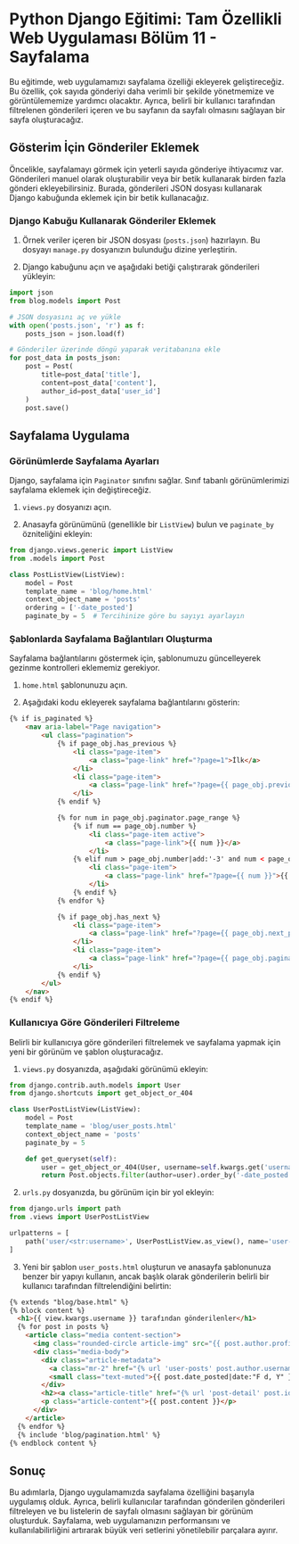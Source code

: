 # Python Django Eğitimi: Tam Özellikli Web Uygulaması Bölüm 11 - Sayfalama

Bu eğitimde, web uygulamamızı sayfalama özelliği ekleyerek geliştireceğiz. Bu özellik, çok sayıda gönderiyi daha verimli bir şekilde yönetmemize ve görüntülememize yardımcı olacaktır. Ayrıca, belirli bir kullanıcı tarafından filtrelenen gönderileri içeren ve bu sayfanın da sayfalı olmasını sağlayan bir sayfa oluşturacağız.

## Gösterim İçin Gönderiler Eklemek

Öncelikle, sayfalamayı görmek için yeterli sayıda gönderiye ihtiyacımız var. Gönderileri manuel olarak oluşturabilir veya bir betik kullanarak birden fazla gönderi ekleyebilirsiniz. Burada, gönderileri JSON dosyası kullanarak Django kabuğunda eklemek için bir betik kullanacağız.

### Django Kabuğu Kullanarak Gönderiler Eklemek

1. Örnek veriler içeren bir JSON dosyası (`posts.json`) hazırlayın. Bu dosyayı `manage.py` dosyanızın bulunduğu dizine yerleştirin.

2. Django kabuğunu açın ve aşağıdaki betiği çalıştırarak gönderileri yükleyin:

```python
import json
from blog.models import Post

# JSON dosyasını aç ve yükle
with open('posts.json', 'r') as f:
    posts_json = json.load(f)

# Gönderiler üzerinde döngü yaparak veritabanına ekle
for post_data in posts_json:
    post = Post(
        title=post_data['title'],
        content=post_data['content'],
        author_id=post_data['user_id']
    )
    post.save()
```

## Sayfalama Uygulama

### Görünümlerde Sayfalama Ayarları

Django, sayfalama için `Paginator` sınıfını sağlar. Sınıf tabanlı görünümlerimizi sayfalama eklemek için değiştireceğiz.

1. `views.py` dosyanızı açın.

2. Anasayfa görünümünü (genellikle bir `ListView`) bulun ve `paginate_by` özniteliğini ekleyin:

```python
from django.views.generic import ListView
from .models import Post

class PostListView(ListView):
    model = Post
    template_name = 'blog/home.html'
    context_object_name = 'posts'
    ordering = ['-date_posted']
    paginate_by = 5  # Tercihinize göre bu sayıyı ayarlayın
```

### Şablonlarda Sayfalama Bağlantıları Oluşturma

Sayfalama bağlantılarını göstermek için, şablonumuzu güncelleyerek gezinme kontrolleri eklememiz gerekiyor.

1. `home.html` şablonunuzu açın.

2. Aşağıdaki kodu ekleyerek sayfalama bağlantılarını gösterin:

```html
{% if is_paginated %}
    <nav aria-label="Page navigation">
        <ul class="pagination">
            {% if page_obj.has_previous %}
                <li class="page-item">
                    <a class="page-link" href="?page=1">İlk</a>
                </li>
                <li class="page-item">
                    <a class="page-link" href="?page={{ page_obj.previous_page_number }}">Önceki</a>
                </li>
            {% endif %}

            {% for num in page_obj.paginator.page_range %}
                {% if num == page_obj.number %}
                    <li class="page-item active">
                        <a class="page-link">{{ num }}</a>
                    </li>
                {% elif num > page_obj.number|add:'-3' and num < page_obj.number|add:'3' %}
                    <li class="page-item">
                        <a class="page-link" href="?page={{ num }}">{{ num }}</a>
                    </li>
                {% endif %}
            {% endfor %}

            {% if page_obj.has_next %}
                <li class="page-item">
                    <a class="page-link" href="?page={{ page_obj.next_page_number }}">Sonraki</a>
                </li>
                <li class="page-item">
                    <a class="page-link" href="?page={{ page_obj.paginator.num_pages }}">Son</a>
                </li>
            {% endif %}
        </ul>
    </nav>
{% endif %}
```

### Kullanıcıya Göre Gönderileri Filtreleme

Belirli bir kullanıcıya göre gönderileri filtrelemek ve sayfalama yapmak için yeni bir görünüm ve şablon oluşturacağız.

1. `views.py` dosyanızda, aşağıdaki görünümü ekleyin:

```python
from django.contrib.auth.models import User
from django.shortcuts import get_object_or_404

class UserPostListView(ListView):
    model = Post
    template_name = 'blog/user_posts.html'
    context_object_name = 'posts'
    paginate_by = 5

    def get_queryset(self):
        user = get_object_or_404(User, username=self.kwargs.get('username'))
        return Post.objects.filter(author=user).order_by('-date_posted')
```

2. `urls.py` dosyanızda, bu görünüm için bir yol ekleyin:

```python
from django.urls import path
from .views import UserPostListView

urlpatterns = [
    path('user/<str:username>', UserPostListView.as_view(), name='user-posts'),
]
```

3. Yeni bir şablon `user_posts.html` oluşturun ve anasayfa şablonunuza benzer bir yapıyı kullanın, ancak başlık olarak gönderilerin belirli bir kullanıcı tarafından filtrelendiğini belirtin:

```html
{% extends "blog/base.html" %}
{% block content %}
  <h1>{{ view.kwargs.username }} tarafından gönderilenler</h1>
  {% for post in posts %}
    <article class="media content-section">
      <img class="rounded-circle article-img" src="{{ post.author.profile.image.url }}">
      <div class="media-body">
        <div class="article-metadata">
          <a class="mr-2" href="{% url 'user-posts' post.author.username %}">{{ post.author }}</a>
          <small class="text-muted">{{ post.date_posted|date:"F d, Y" }}</small>
        </div>
        <h2><a class="article-title" href="{% url 'post-detail' post.id %}">{{ post.title }}</a></h2>
        <p class="article-content">{{ post.content }}</p>
      </div>
    </article>
  {% endfor %}
  {% include 'blog/pagination.html' %}
{% endblock content %}
```

## Sonuç

Bu adımlarla, Django uygulamamızda sayfalama özelliğini başarıyla uygulamış olduk. Ayrıca, belirli kullanıcılar tarafından gönderilen gönderileri filtreleyen ve bu listelerin de sayfalı olmasını sağlayan bir görünüm oluşturduk. Sayfalama, web uygulamanızın performansını ve kullanılabilirliğini artırarak büyük veri setlerini yönetilebilir parçalara ayırır.